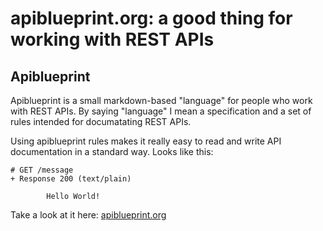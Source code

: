 # apiblueprint.org: a good thing for working with REST APIs

## Apiblueprint

Apiblueprint is a small markdown-based "language" for people who work with REST APIs.
By saying "language" I mean a specification and a set of rules intended for documatating REST APIs.

Using apiblueprint rules makes it really easy to read and write API documentation in a standard way. Looks like this:

```
# GET /message
+ Response 200 (text/plain)

        Hello World!
```

Take a look at it here: [apiblueprint.org](https://apiblueprint.org)
